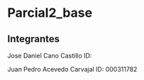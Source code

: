 # Parcial2_base

## Integrantes

Jose Daniel Cano Castillo ID:

Juan Pedro Acevedo Carvajal ID: 000311782
